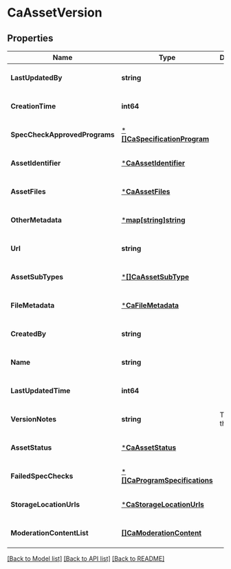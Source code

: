 # CaAssetVersion

## Properties
Name | Type | Description | Notes
------------ | ------------- | ------------- | -------------
**LastUpdatedBy** | **string** |  | [optional] [default to null]
**CreationTime** | **int64** |  | [optional] [default to null]
**SpecCheckApprovedPrograms** | [***[]CaSpecificationProgram**](array.md) |  | [optional] [default to null]
**AssetIdentifier** | [***CaAssetIdentifier**](caAssetIdentifier.md) |  | [optional] [default to null]
**AssetFiles** | [***CaAssetFiles**](caAssetFiles.md) |  | [optional] [default to null]
**OtherMetadata** | [***map[string]string**](map.md) |  | [optional] [default to null]
**Url** | **string** |  | [optional] [default to null]
**AssetSubTypes** | [***[]CaAssetSubType**](array.md) |  | [optional] [default to null]
**FileMetadata** | [***CaFileMetadata**](caFileMetadata.md) |  | [optional] [default to null]
**CreatedBy** | **string** |  | [optional] [default to null]
**Name** | **string** |  | [optional] [default to null]
**LastUpdatedTime** | **int64** |  | [optional] [default to null]
**VersionNotes** | **string** | The URL of the asset | [optional] [default to null]
**AssetStatus** | [***CaAssetStatus**](caAssetStatus.md) |  | [optional] [default to null]
**FailedSpecChecks** | [***[]CaProgramSpecifications**](array.md) |  | [optional] [default to null]
**StorageLocationUrls** | [***CaStorageLocationUrls**](caStorageLocationUrls.md) |  | [optional] [default to null]
**ModerationContentList** | [**[]CaModerationContent**](caModerationContent.md) |  | [optional] [default to null]

[[Back to Model list]](../README.md#documentation-for-models) [[Back to API list]](../README.md#documentation-for-api-endpoints) [[Back to README]](../README.md)

